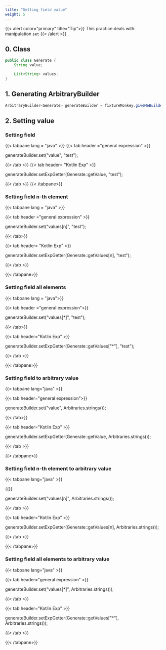 ```yaml
---
title: "Setting field value"
weight: 5
---
```


{{< alert color="primary" title="Tip">}}
This practice deals with manipulation `set`
{{< /alert >}}

## 0. Class

```java
public class Generate {
	String value;

	List<String> values;
}
```

## 1. Generating ArbitraryBuilder

```java
ArbitraryBuilder<Generate> generateBuilder = fixtureMonkey.giveMeBuilder(Generate.class);
```

## 2. Setting value
### Setting field
{{< tabpane lang = "java" >}}
{{< tab header ="general expression" >}}

generateBuilder.set("value", "test");

{{< /tab >}}
{{< tab header= "Kotlin Exp" >}}

generateBuilder.setExpGetter(Generate::getValue, "test");

{{< /tab >}}
{{< /tabpane>}}


### Setting field n-th element


{{< tabpane lang = "java" >}}

{{< tab header ="general expression" >}}


generateBuilder.set("values[n]", "test");


{{< /tab>}}

{{< tab header= "Kotlin Exp" >}}


generateBuilder.setExpGetter(Generate::getValues[n], "test");


{{< /tab >}}

{{< /tabpane>}}


### Setting field all elements


{{< tabpane lang = "java">}}

{{< tab header ="general expression">}}


generateBuilder.set("values[*]", "test");


{{< /tab>}}

{{< tab header="Kotlin Exp" >}}


generateBuilder.setExpGetter(Generate::getValues["*"], "test");


{{< /tab >}}

{{< /tabpane>}}


### Setting field to arbitrary value


{{< tabpane lang="java" >}}

{{< tab header="general expression">}}


generateBuilder.set("value", Arbitraries.strings());


{{< /tab>}}

{{< tab header="Kotlin Exp" >}}


generateBuilder.setExpGetter(Generate::getValue, Arbitraries.strings());


{{< /tab >}}

{{< /tabpane>}}


### Setting field n-th element to arbitrary value


{{< tabpane lang="java" >}}

{{<tab header="general expression" >}}


generateBuilder.set("values[n]", Arbitraries.strings());

{{< /tab >}}

{{< tab header="Kotlin Exp" >}}


generateBuilder.setExpGetter(Generate::getValues[n], Arbitraries.strings());


{{< /tab >}}

{{< /tabpane>}}


### Setting field all elements to arbitrary value


{{< tabpane lang="java" >}}

{{< tab header="general expression" >}}


generateBuilder.set("values[*]", Arbitraries.strings());


{{< /tab >}}

{{< tab header="Kotlin Exp" >}}


generateBuilder.setExpGetter(Generate::getValues["*"], Arbitraries.strings());


{{< /tab >}}

{{< /tabpane>}}
